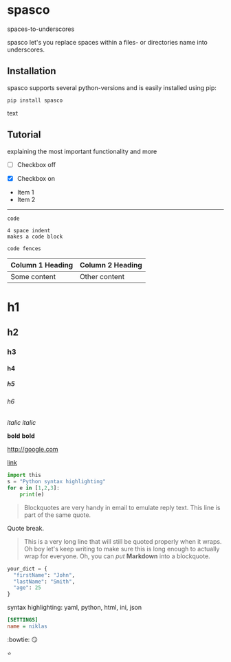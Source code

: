 
spasco
=============
spaces-to-underscores

[comment]: <> (pypi, versions and link to pypi)
[comment]: <> ([![conda version]&#40;https://img.shields.io/&#41;]&#40;https://anaconda.org/&#41;    # https://shields.io/category/version)

[comment]: <> ([![platform]&#40;https://img.shields.io/&#41;]&#40;&#41;    # https://shields.io/category/platform-support)

[comment]: <> ([![license]&#40;https://img.shields.io/conda/&#41;]&#40;&#41;    # https://shields.io/category/license)


[comment]: <> ([![Travis CI]&#40;https://img.shields.io/&#41;]&#40;https://travis-ci.com/github/numpy/numpy&#41;     # https://shields.io/category/build)

[comment]: <> ([![codecov]&#40;https://img.shields.io/&#41;]&#40;https://codecov.io/&#41;    # https://shields.io/category/coverage)

[comment]: <> ([![codacy]&#40;https://img.shields.io/&#41;]&#40;&#41;    # https://shields.io/category/analysis)

[comment]: <> (![total lines]&#40;https://img.shields.io/&#41;    # https://shields.io/category/size)

[comment]: <> (![repo size]&#40;https://img.shields.io/&#41;    # https://shields.io/category/size)



spasco let's you replace spaces within a files- or directories name into underscores.

[comment]: <> (gif or animation which shows how spasco works)

Installation
------------

spasco supports several python-versions and is easily installed using pip:

``` {.sourceCode .bash}
pip install spasco
```

text

Tutorial
--------

explaining the most important functionality and more


- [ ] Checkbox off
- [x] Checkbox on


- Item 1
- Item 2

--------

`code`

    4 space indent
    makes a code block

```
code fences
```


| Column 1 Heading | Column 2 Heading |
| ---------------- | ---------------- |
| Some content     | Other content    |



# h1
## h2
### h3
#### h4
##### h5
###### h6



*italic*
_italic_

**bold**
__bold__

<http://google.com>

[link](http://google.com)



```python
import this
s = "Python syntax highlighting"
for e in [1,2,3]:
    print(e)
```

> Blockquotes are very handy in email to emulate reply text.
> This line is part of the same quote.

Quote break.

> This is a very long line that will still be quoted properly when it wraps. Oh boy let's keep writing to make sure this is long enough to actually wrap for everyone. Oh, you can *put* **Markdown** into a blockquote.





```python
your_dict = {
  "firstName": "John",
  "lastName": "Smith",
  "age": 25
}
```


syntax highlighting: yaml, python, html, ini, json

```ini
[SETTINGS]
name = niklas
```



:bowtie:
:smirk:

:star:









